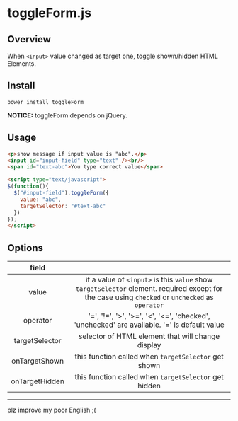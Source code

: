 # toggleForm.js

## Overview

When `<input>` value changed as target one, toggle shown/hidden HTML Elements.

## Install

```
bower install toggleForm
```

**NOTICE:** toggleForm depends on jQuery.

## Usage

```html
<p>show message if input value is "abc".</p>
<input id="input-field" type="text" /><br/>
<span id="text-abc">You type correct value</span>

<script type="text/javascript">
$(function(){
  $("#input-field").toggleForm({
    value: "abc",
    targetSelector: "#text-abc"
  })
});
</script>
```

## Options

|field||
|:--:|:--:|
|value|if a value of `<input>` is this `value` show `targetSelector` element. required except for the case using `checked` or `unchecked` as `operator`|
|operator|'=', '!=', '>', '>=', '<', '<=', 'checked', 'unchecked' are available. '=' is default value|
|targetSelector|selector of HTML element that will change display|
|onTargetShown|this function called when `targetSelector` get shown|
|onTargetHidden|this function called when `targetSelector` get hidden|

* * *

plz improve my poor English ;(
